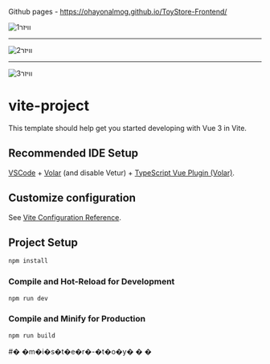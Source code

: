 Github pages - https://ohayonalmog.github.io/ToyStore-Frontend/

![וויזר1](https://user-images.githubusercontent.com/130902789/232314023-eb527b2d-8f22-4aa1-9353-2c0ff6eb0179.jpg)
_______________________________________________________________

![וויזר2](https://user-images.githubusercontent.com/130902789/232314044-f038f2a6-ae01-48c3-ac4e-b3dcd194886c.jpg)
_______________________________________________________________

![וויזר3](https://user-images.githubusercontent.com/130902789/232314063-36ee316d-b7f6-436b-ad9a-2f46ccb5eb8a.jpg)

# vite-project

This template should help get you started developing with Vue 3 in Vite.

## Recommended IDE Setup

[VSCode](https://code.visualstudio.com/) + [Volar](https://marketplace.visualstudio.com/items?itemName=Vue.volar) (and disable Vetur) + [TypeScript Vue Plugin (Volar)](https://marketplace.visualstudio.com/items?itemName=Vue.vscode-typescript-vue-plugin).

## Customize configuration

See [Vite Configuration Reference](https://vitejs.dev/config/).

## Project Setup

```sh
npm install
```

### Compile and Hot-Reload for Development

```sh
npm run dev
```

### Compile and Minify for Production

```sh
npm run build
```
#� �m�i�s�t�e�r�-�t�o�y�
�
�

